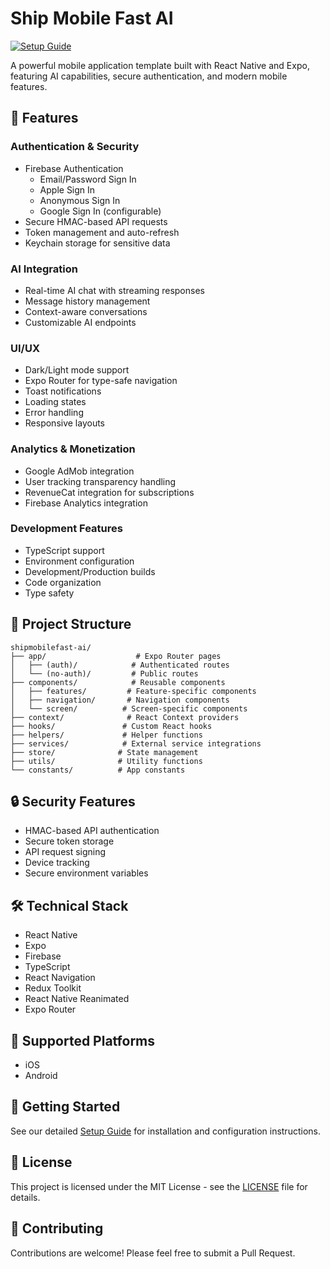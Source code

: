 # Ship Mobile Fast AI

[![Setup Guide](https://img.shields.io/badge/Setup-Guide-blue.svg)](https://docs.shipmobilefast.com/aiwrapper)

A powerful mobile application template built with React Native and Expo, featuring AI capabilities, secure authentication, and modern mobile features.

## 🚀 Features

### Authentication & Security

- Firebase Authentication
  - Email/Password Sign In
  - Apple Sign In
  - Anonymous Sign In
  - Google Sign In (configurable)
- Secure HMAC-based API requests
- Token management and auto-refresh
- Keychain storage for sensitive data

### AI Integration

- Real-time AI chat with streaming responses
- Message history management
- Context-aware conversations
- Customizable AI endpoints

### UI/UX

- Dark/Light mode support
- Expo Router for type-safe navigation
- Toast notifications
- Loading states
- Error handling
- Responsive layouts

### Analytics & Monetization

- Google AdMob integration
- User tracking transparency handling
- RevenueCat integration for subscriptions
- Firebase Analytics integration

### Development Features

- TypeScript support
- Environment configuration
- Development/Production builds
- Code organization
- Type safety

## 📁 Project Structure

```
shipmobilefast-ai/
├── app/                    # Expo Router pages
│   ├── (auth)/            # Authenticated routes
│   └── (no-auth)/         # Public routes
├── components/            # Reusable components
│   ├── features/         # Feature-specific components
│   ├── navigation/       # Navigation components
│   └── screen/          # Screen-specific components
├── context/              # React Context providers
├── hooks/               # Custom React hooks
├── helpers/             # Helper functions
├── services/            # External service integrations
├── store/              # State management
├── utils/              # Utility functions
└── constants/          # App constants
```

## 🔒 Security Features

- HMAC-based API authentication
- Secure token storage
- API request signing
- Device tracking
- Secure environment variables

## 🛠 Technical Stack

- React Native
- Expo
- Firebase
- TypeScript
- React Navigation
- Redux Toolkit
- React Native Reanimated
- Expo Router

## 📱 Supported Platforms

- iOS
- Android

## 🔧 Getting Started

See our detailed [Setup Guide](SETUP.md) for installation and configuration instructions.

## 📄 License

This project is licensed under the MIT License - see the [LICENSE](LICENSE) file for details.

## 🤝 Contributing

Contributions are welcome! Please feel free to submit a Pull Request.
